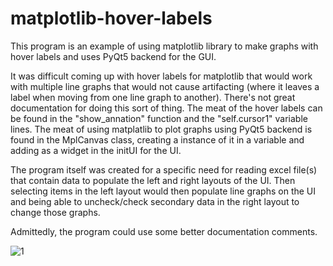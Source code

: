 # matplotlib-hover-labels

This program is an example of using matplotlib library to make graphs with hover labels and uses PyQt5 backend for the GUI.

It was difficult coming up with hover labels for matplotlib that would work with multiple line graphs that would not cause 
artifacting (where it leaves a label when moving from one line graph to another).  There's not great documentation for doing this sort of thing.   The meat of the hover labels can be found in the "show_annation" function and the "self.cursor1" variable lines.  The meat of using matplatlib to plot graphs using PyQt5 backend is found in the MplCanvas class, creating a instance of it in a variable and adding as a widget in the initUI for the UI.

The program itself was created for a specific need for reading excel file(s) that contain data to populate the left and right
layouts of the UI.  Then selecting items in the left layout would then populate line graphs on the UI and being able to uncheck/check secondary data in the right layout to change those graphs.  

Admittedly, the program could use some better documentation comments.


![1](https://user-images.githubusercontent.com/123666150/215215127-7daccda4-777b-482a-aab4-6123fcab41cf.PNG)
